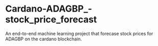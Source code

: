 # Cardano-ADAGBP_-stock_price_forecast
An end-to-end machine learning project that forecase stock prices for ADAGBP on the cardano blockchain.

